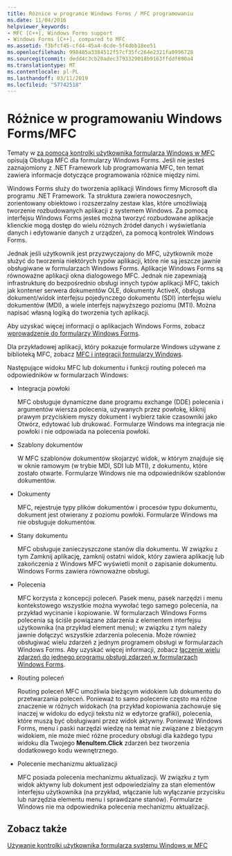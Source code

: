 ```yaml
---
title: Różnice w programie Windows Forms / MFC programowaniu
ms.date: 11/04/2016
helpviewer_keywords:
- MFC [C++], Windows Forms support
- Windows Forms [C++], compared to MFC
ms.assetid: f3bfcf45-cfd4-45a4-8cde-5f4dbb18ee51
ms.openlocfilehash: 998485a3384512f57cf35fc264e2321fa0996728
ms.sourcegitcommit: dedd4c3cb28adec3793329018b9163ffddf890a4
ms.translationtype: MT
ms.contentlocale: pl-PL
ms.lasthandoff: 03/11/2019
ms.locfileid: "57742518"
---
```

# <a name="windows-formsmfc-programming-differences"></a>Różnice w programowaniu Windows Forms/MFC

Tematy w [za pomocą kontrolki użytkownika formularza Windows w MFC](../dotnet/using-a-windows-form-user-control-in-mfc.md) opisują Obsługa MFC dla formularzy Windows Forms. Jeśli nie jesteś zaznajomiony z .NET Framework lub programowania MFC, ten temat zawiera informacje dotyczące programowania różnice między nimi.

Windows Forms służy do tworzenia aplikacji Windows firmy Microsoft dla programu .NET Framework. Ta struktura zawiera nowoczesnych, zorientowany obiektowo i rozszerzalny zestaw klas, które umożliwiają tworzenie rozbudowanych aplikacji z systemem Windows. Za pomocą interfejsu Windows Forms jesteś można tworzyć rozbudowane aplikacje klienckie mogą dostęp do wielu różnych źródeł danych i wyświetlania danych i edytowanie danych z urządzeń, za pomocą kontrolek Windows Forms.

Jednak jeśli użytkownik jest przyzwyczajony do MFC, użytkownik może służyć do tworzenia niektórych typów aplikacji, które nie są jeszcze jawnie obsługiwane w formularzach Windows Forms. Aplikacje Windows Forms są równoważne aplikacji okna dialogowego MFC. Jednak nie zapewniają infrastrukturę do bezpośrednio obsługi innych typów aplikacji MFC, takich jak kontener serwera dokumentów OLE, dokumenty ActiveX, obsługa dokument/widok interfejsu pojedynczego dokumentu (SDI) interfejsu wielu dokumentów (MDI), a wiele interfejs najwyższego poziomu (MTI). Można napisać własną logiką do tworzenia tych aplikacji.

Aby uzyskać więcej informacji o aplikacjach Windows Forms, zobacz [wprowadzenie do formularzy Windows Forms](/dotnet/framework/winforms/windows-forms-overview).

Dla przykładowej aplikacji, który pokazuje formularze Windows używane z biblioteką MFC, zobacz [MFC i integracji formularzy Windows](http://www.microsoft.com/downloads/details.aspx?FamilyID=987021bc-e575-4fe3-baa9-15aa50b0f599&displaylang=en).

Następujące widoku MFC lub dokumentu i funkcji routing poleceń ma odpowiedników w formularzach Windows:

- Integracja powłoki

   MFC obsługuje dynamiczne dane programu exchange (DDE) polecenia i argumentów wiersza polecenia, używanych przez powłokę, kliknij prawym przyciskiem myszy dokument i wybierz takie czasowniki jako Otwórz, edytować lub drukować. Formularze Windows ma integracja nie powłoki i nie odpowiada na polecenia powłoki.

- Szablony dokumentów

   W MFC szablonów dokumentów skojarzyć widok, w którym znajduje się w oknie ramowym (w trybie MDI, SDI lub MTI), z dokumentu, które zostało otwarte. Formularze Windows nie ma odpowiedników szablonów dokumentów.

- Dokumenty

   MFC, rejestruje typy plików dokumentów i procesów typu dokumentu, dokument jest otwierany z poziomu powłoki. Formularze Windows ma nie obsługuje dokumentów.

- Stany dokumentu

   MFC obsługuje zanieczyszczone stanów dla dokumentu. W związku z tym Zamknij aplikację, zamknij ostatni widok, który zawiera aplikację lub zakończenia z Windows MFC wyświetli monit o zapisanie dokumentu. Windows Forms zawiera równoważne obsługi.

- Polecenia

   MFC korzysta z koncepcji poleceń. Pasek menu, pasek narzędzi i menu kontekstowego wszystkie można wywołać tego samego polecenia, na przykład wycinanie i kopiowanie. W formularzach Windows Forms polecenia są ściśle powiązane zdarzenia z elementem interfejsu użytkownika (na przykład element menu); w związku z tym należy jawnie dołączyć wszystkie zdarzenia polecenia. Może również obsługiwać wielu zdarzeń z jednym programem obsługi w formularzach Windows Forms. Aby uzyskać więcej informacji, zobacz [łączenie wielu zdarzeń do jednego programu obsługi zdarzeń w formularzach Windows Forms](/dotnet/framework/winforms/how-to-connect-multiple-events-to-a-single-event-handler-in-windows-forms).

- Routing poleceń

   Routing poleceń MFC umożliwia bieżącym widokiem lub dokumentu do przetwarzania poleceń. Ponieważ to samo polecenie często ma różne znaczenie w różnych widokach (na przykład kopiowania zachowuje się inaczej w widoku do edycji tekstu niż w edytorze grafiki), polecenia, które muszą być obsługiwani przez widok aktywny. Ponieważ Windows Forms, menu i paski narzędzi wiedzę na temat nie związane z bieżącym widokiem, nie może mieć różne procedury obsługi dla każdego typu widoku dla Twojego **MenuItem.Click** zdarzeń bez tworzenia dodatkowego kodu wewnętrznego.

- Polecenie mechanizmu aktualizacji

   MFC posiada polecenia mechanizmu aktualizacji. W związku z tym widok aktywny lub dokument jest odpowiedzialny za stan elementów interfejsu użytkownika (na przykład, włączanie lub wyłączanie przycisku lub narzędzia elementu menu i sprawdzane stanów). Formularze Windows nie ma odpowiednika polecenia mechanizmu aktualizacji.

## <a name="see-also"></a>Zobacz także

[Używanie kontrolki użytkownika formularza systemu Windows w MFC](../dotnet/using-a-windows-form-user-control-in-mfc.md)
